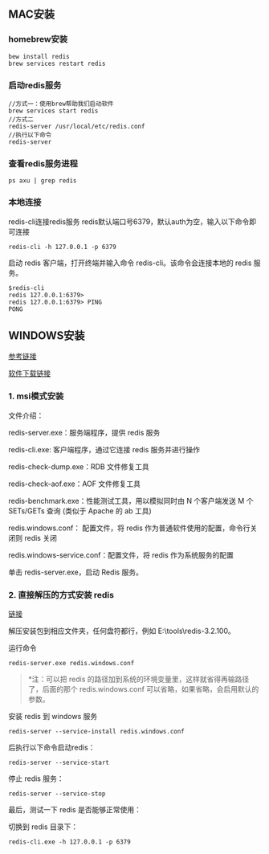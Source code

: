 ## MAC安装

### homebrew安装

```
bew install redis
brew services restart redis
```

### 启动redis服务

```
//方式一：使用brew帮助我们启动软件
brew services start redis
//方式二
redis-server /usr/local/etc/redis.conf
//执行以下命令
redis-server
```

### 查看redis服务进程

```
ps axu | grep redis
```

### 本地连接

redis-cli连接redis服务
redis默认端口号6379，默认auth为空，输入以下命令即可连接
```
redis-cli -h 127.0.0.1 -p 6379

```

启动 redis 客户端，打开终端并输入命令 redis-cli。该命令会连接本地的 redis 服务。

```
$redis-cli
redis 127.0.0.1:6379>
redis 127.0.0.1:6379> PING
PONG
```

## WINDOWS安装

[参考链接](https://redis.com.cn/redis-installation.html)

[软件下载链接](https://github.com/rgl/redis/downloads)

### 1. msi模式安装

文件介绍：

redis-server.exe：服务端程序，提供 redis 服务

redis-cli.exe: 客户端程序，通过它连接 redis 服务并进行操作

redis-check-dump.exe：RDB 文件修复工具

redis-check-aof.exe：AOF 文件修复工具

redis-benchmark.exe：性能测试工具，用以模拟同时由 N 个客户端发送 M 个 SETs/GETs 查询 (类似于 Apache 的 ab 工具)

redis.windows.conf： 配置文件，将 redis 作为普通软件使用的配置，命令行关闭则 redis 关闭

redis.windows-service.conf：配置文件，将 redis 作为系统服务的配置

单击 redis-server.exe，启动 Redis 服务。

### 2. 直接解压的方式安装 redis

[链接](https://github.com/MSOpenTech/redis/releases)

解压安装包到相应文件夹，任何盘符都行，例如 E:\tools\redis-3.2.100。

运行命令
```
redis-server.exe redis.windows.conf 
```
> *注：可以把 redis 的路径加到系统的环境变量里，这样就省得再输路径了，后面的那个 redis.windows.conf 可以省略，如果省略，会启用默认的参数。

安装 redis 到 windows 服务
```
redis-server --service-install redis.windows.conf
```

后执行以下命令启动redis：

```
redis-server --service-start
```

停止 redis 服务：

```
redis-server --service-stop
```

最后，测试一下 redis 是否能够正常使用：

切换到 redis 目录下：

```
redis-cli.exe -h 127.0.0.1 -p 6379
```
